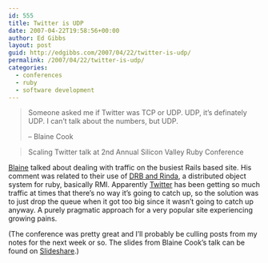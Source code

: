 ```yaml
---
id: 555
title: Twitter is UDP
date: 2007-04-22T19:58:56+00:00
author: Ed Gibbs
layout: post
guid: http://edgibbs.com/2007/04/22/twitter-is-udp/
permalink: /2007/04/22/twitter-is-udp/
categories:
  - conferences
  - ruby
  - software development
---
```

> Someone asked me if Twitter was TCP or UDP. UDP, it&#8217;s definately UDP. I can&#8217;t talk about the numbers, but UDP.
> 
> &#8211; Blaine Cook
  
> Scaling Twitter talk at 2nd Annual Silicon Valley Ruby Conference

[Blaine](http://romeda.org/) talked about dealing with traffic on the busiest Rails based site. His comment was related to their use of [DRB and Rinda](http://www.chadfowler.com/ruby/drb.html), a distributed object system for ruby, basically RMI. Apparently [Twitter](http://twitter.com/) has been getting so much traffic at times that there&#8217;s no way it&#8217;s going to catch up, so the solution was to just drop the queue when it got too big since it wasn&#8217;t going to catch up anyway. A purely pragmatic approach for a very popular site experiencing growing pains.

(The conference was pretty great and I&#8217;ll probably be culling posts from my notes for the next week or so. The slides from Blaine Cook&#8217;s talk can be found on [Slideshare](http://www.slideshare.net/Blaine/scaling-twitter/).)